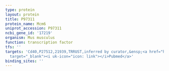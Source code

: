 ```yaml
---
type: protein
layout: protein
title: P97311
protein_name: Mcm6
uniprot_accession: P97311
ncbi_gene_id: '17219'
organism: Mus musculus
function: transcription factor
tfs: ''
targets: 'Cd40,P27512,21939,TRRUST,inferred by curator,&ensp;<a href="https://www.ncbi.nlm.nih.gov/pubmed/?term=21538324%5Buid%5D"
  target="_blank"><i uk-icon="icon: link"></i>Pubmed</a>'
binding_sites: ''
---
```

